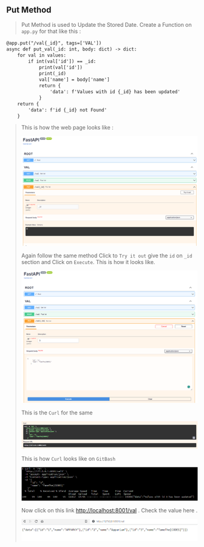 ## Put Method
> Put Method is used to Update the Stored Date. Create a Function on `app.py` for that like this :
> 
```commandline
@app.put("/val{_id}", tags=['VAL'])
async def put_val(_id: int, body: dict) -> dict:
    for val in values:
        if int(val['id']) == _id:
            print(val['id'])
            print(_id)
            val['name'] = body['name']
            return {
                'data': f'Values with id {_id} has been updated'
            }
    return {
        'data': f'id {_id} not Found'
    }
```
> 
> This is how the web page looks like :
> 
> [![PutMethod](../ss/ss19.PNG)](https://apparky.vercel.app/)
> 
> Again follow the same method Click to `Try it out` give the `id` on `_id` section and Click on `Execute`.
> This is how it looks like.
> 
> [![PutMethodExecute](../ss/ss20.PNG)](https://apparky.vercel.app/)
> 
> This is the `Curl` for the same
> 
> [![PutExecution](../ss/ss21.PNG)](https://apparky.vercel.app/)
> 
> This is how `Curl` looks like on `GitBash`
> 
> [![PutCurl](../ss/ss22.PNG)](https://apparky.vercel.app/)
> 
> Now click on this link [http://localhost:8001/val](http://localhost:8001/val) . Check the value here .
> 
> [![PutRequestValue](../ss/ss23.PNG)](https://apparky.vercel.app/)
> 
> 
> 
